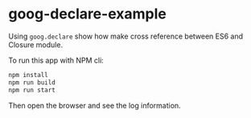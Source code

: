 # goog-declare-example
Using `goog.declare` show how make cross reference between ES6 and Closure module.  

To run this app with NPM cli:  
```sh
npm install
npm run build
npm run start
```
Then open the browser and see the log information.  

